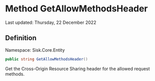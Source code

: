 # Method GetAllowMethodsHeader
Last updated: Thursday, 22 December 2022

## Definition
Namespace: Sisk.Core.Entity

```csharp
public string GetAllowMethodsHeader()
```

Get the Cross-Origin Resource Sharing header for the allowed request methods.

